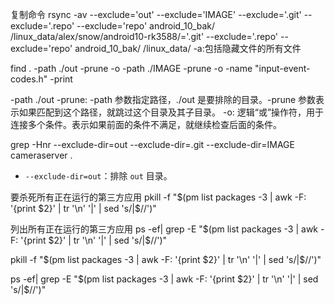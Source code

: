 
复制命令
rsync -av --exclude='out' --exclude='IMAGE' --exclude='.git' --exclude='.repo' --exclude='repo' android_10_bak/  /linux_data/alex/snow/android10-rk3588/='.git' --exclude='.repo' --exclude='repo' android_10_bak/  /linux_data/
    -a:包括隐藏文件的所有文件
  
find .     -path ./out -prune -o     -path ./IMAGE -prune    -o -name "input-event-codes.h" -print

-path ./out -prune: -path 参数指定路径，./out 是要排除的目录。-prune 参数表示如果匹配到这个路径，就跳过这个目录及其子目录。
-o: 逻辑“或”操作符，用于连接多个条件。表示如果前面的条件不满足，就继续检查后面的条件。



 grep -Hnr --exclude-dir=out --exclude-dir=.git --exclude-dir=IMAGE cameraserver .


 - `--exclude-dir=out`：排除 `out` 目录。


 要杀死所有正在运行的第三方应用
 pkill -f "$(pm list packages -3 | awk -F: '{print $2}' | tr '\n' '|' | sed 's/|$//')"

列出所有正在运行的第三方应用
 ps -ef| grep -E "$(pm list packages -3 | awk -F: '{print $2}' | tr '\n' '|' | sed 's/|$//')"

 

 pkill -f "$(pm list packages -3 | awk -F: '{print $2}' | tr '\n' '|' | sed 's/|$//')"

 ps -ef| grep -E "$(pm list packages -3 | awk -F: '{print $2}' | tr '\n' '|' | sed 's/|$//')"
 
